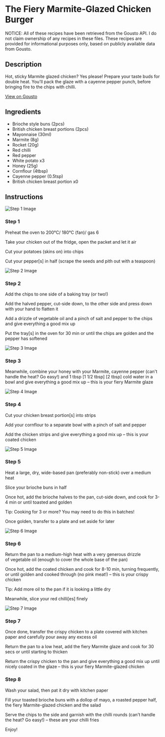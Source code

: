 # The Fiery Marmite-Glazed Chicken Burger

NOTICE: All of these recipes have been retrieved from the Gousto API. I do not claim ownership of any recipes in these files. These recipes are provided for informational purposes only, based on publicly available data from Gousto.

## Description

Hot, sticky Marmite glazed chicken? Yes please! Prepare your taste buds for double heat. You'll pack the glaze with a cayenne pepper punch, before bringing fire to the chips with chilli. 

[View on Gousto](https://www.gousto.co.uk/recipes/cookbook/the-fiery-marmite-glazed-chicken-burger)

## Ingredients

- Brioche style buns (2pcs)
- British chicken breast portions (2pcs)
- Mayonnaise (30ml)
- Marmite (8g)
- Rocket (20g)
- Red chilli
- Red pepper
- White potato x3
- Honey (25g)
- Cornflour (4tbsp)
- Cayenne pepper (0.5tsp)
- British chicken breast portion x0

## Instructions

![Step 1 Image](https://production-media.gousto.co.uk/cms/recipe-step-image/step-1-1619784858882-x200.jpg)

### Step 1

Preheat the oven to 200°C/ 180°C (fan)/ gas 6

Take your chicken out of the fridge, open the packet and let it air

Cut your potatoes (skins on) into chips

Cut your pepper[s] in half (scrape the seeds and pith out with a teaspoon)

![Step 2 Image](https://production-media.gousto.co.uk/cms/recipe-step-image/step-2-1619784866069-x200.jpg)

### Step 2

Add the chips to one side of a baking tray (or two!)

Add the halved pepper, cut-side down, to the other side and press down with your hand to flatten it

Add a drizzle of vegetable oil and a pinch of salt and pepper to the chips and give everything a good mix up

Put the tray[s] in the oven for 30 min or until the chips are golden and the pepper has softened

![Step 3 Image](https://production-media.gousto.co.uk/cms/recipe-step-image/step-3-1619784873537-x200.jpg)

### Step 3

Meanwhile, combine your honey with your Marmite, cayenne pepper (can't handle the heat? Go easy!) and 1 tbsp <span class="text-purple">[1 1/2 tbsp</span>] <span class="text-danger">[2 tbsp]</span> cold water in a bowl and give everything a good mix up – this is your fiery Marmite glaze

![Step 4 Image](https://production-media.gousto.co.uk/cms/recipe-step-image/step-4-1619784882625-x200.jpg)

### Step 4

Cut your chicken breast portion[s] into strips

Add your cornflour to a separate bowl with a pinch of salt and pepper

Add the chicken strips and give everything a good mix up – this is your coated chicken

![Step 5 Image](https://production-media.gousto.co.uk/cms/recipe-step-image/step-5-1619784892600-x200.jpg)

### Step 5

Heat a large, dry, wide-based pan (preferably non-stick) over a medium heat

Slice your brioche buns in half

Once hot, add the brioche halves to the pan, cut-side down, and cook for 3-4 min or until toasted and golden

Tip: Cooking for 3 or more? You may need to do this in batches!

Once golden, transfer to a plate and set aside for later

![Step 6 Image](https://production-media.gousto.co.uk/cms/recipe-step-image/Step-6-1-1619784903549-x200.jpg)

### Step 6

Return the pan to a medium-high heat with a very generous drizzle of vegetable oil (enough to cover the whole base of the pan)

Once hot, add the coated chicken and cook for 8-10 min, turning frequently, or until golden and cooked through (no pink meat!) – this is your crispy chicken

Tip: Add more oil to the pan if it is looking a little dry

Meanwhile, slice your red chilli[es] finely

![Step 7 Image](https://production-media.gousto.co.uk/cms/recipe-step-image/step-7-1619784920214-x200.jpg)

### Step 7

Once done, transfer the crispy chicken to a plate covered with kitchen paper and carefully pour away any excess oil

Return the pan to a low heat, add the fiery Marmite glaze and cook for 30 secs or until starting to thicken

Return the crispy chicken to the pan and give everything a good mix up until nicely coated in the glaze – this is your fiery Marmite-glazed chicken

### Step 8

Wash your salad, then pat it dry with kitchen paper

Fill your toasted brioche buns with a dollop of mayo, a roasted pepper half, the fiery Marmite-glazed chicken and the salad

Serve the chips to the side and garnish with the chilli rounds (can't handle the heat? Go easy!) – these are your chilli fries

Enjoy!

